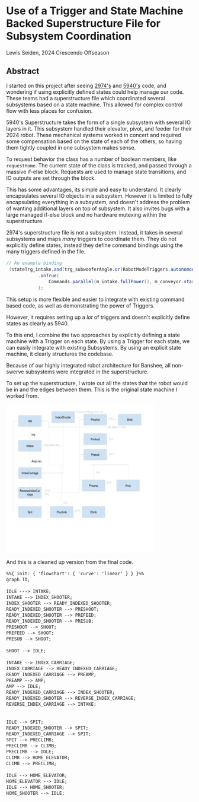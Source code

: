 # Use of a Trigger and State Machine Backed Superstructure File for Subsystem Coordination

Lewis Seiden, 2024 Crescendo Offseason

## Abstract

I started on this project after seeing [2974's](https://github.com/WaltonRobotics/Crescendo/blob/main/src/main/java/frc/robot/subsystems/Superstructure.java) and [5940's](https://github.com/BREAD5940/2024-Onseason/blob/main/src/main/java/frc/robot/subsystems/Superstructure.Java) code, and wondering if using explicitly defined states could help manage our code.
These teams had a superstructure file which coordinated several subsystems based on a state machine.
This allowed for complex control flow with less places for confusion.

5940's Superstructure takes the form of a single subsystem with several IO layers in it.
This subsystem handled their elevator, pivot, and feeder for their 2024 robot.
These mechanical systems worked in concert and required some compensation based on the state of each of the others, so having them tightly coupled in one subsystem makes sense.

To request behavior the class has a number of boolean members, like `requestHome`.
The current state of the class is tracked, and passed through a massive if-else block.
Requests are used to manage state transitions, and IO outputs are set through the block.

This has some advantages, its simple and easy to understand.
It clearly encapsulates several IO objects in a subsystem.
However it is limited to fully encapsulating everything in a subsystem, and doesn't address the problem of wanting additional layers on top of subsystem.
It also invites bugs with a large managed if-else block and no hardware mutexing within the superstructure.

2974's superstructure file is not a subsystem.
Instead, it takes in several subsystems and maps *many* triggers to coordinate them.
They do not explicitly define states, instead they define command bindings using the many triggers defined in the file.

```Java
// An example binding
 (stateTrg_intake.and(trg_subwooferAngle.or(RobotModeTriggers.autonomous()).and(trg_straightThroughReq.negate())))
            .onTrue(
                Commands.parallel(m_intake.fullPower(), m_conveyor.startSlower())
            );
```

This setup is more flexible and easier to integrate with existing command based code, as well as demonstrating the power of Triggers.

However, it requires setting up a *lot* of triggers and doesn't explicitly define states as clearly as 5940.

To this end, I combine the two approaches by explicitly defining a state machine with a Trigger on each state.
By using a Trigger for each state, we can easily integrate with existing Subsystems.
By using an explicit state machine, it clearly structures the codebase.

Because of our highly integrated robot architecture for Banshee, all non-swerve subsystems were integrated in the superstructure.

To set up the superstructure, I wrote out all the states that the robot would be in and the edges between them.
This is the original state machine I worked from.

<img alt="Banshee State Machine" src="../Assets/banshee-state-machine.png" width="400" height="400">

And this is a cleaned up version from the final code.

```mermaid
%%{ init: { 'flowchart': { 'curve': 'linear' } } }%%
graph TD;

IDLE ---> INTAKE;
INTAKE --> INDEX_SHOOTER;
INDEX_SHOOTER --> READY_INDEXED_SHOOTER;
READY_INDEXED_SHOOTER --> PRESHOOT;
READY_INDEXED_SHOOTER --> PREFEED;
READY_INDEXED_SHOOTER --> PRESUB;
PRESHOOT --> SHOOT;
PREFEED --> SHOOT;
PRESUB --> SHOOT;

SHOOT --> IDLE;

INTAKE --> INDEX_CARRIAGE;
INDEX_CARRIAGE --> READY_INDEXED_CARRIAGE;
READY_INDEXED_CARRIAGE --> PREAMP;
PREAMP --> AMP;
AMP --> IDLE;
READY_INDEXED_CARRIAGE --> INDEX_SHOOTER;
READY_INDEXED_SHOOTER --> REVERSE_INDEX_CARRIAGE;
REVERSE_INDEX_CARRIAGE --> INTAKE;


IDLE --> SPIT;
READY_INDEXED_SHOOTER --> SPIT;
READY_INDEXED_CARRIAGE --> SPIT;
SPIT --> PRECLIMB;
PRECLIMB --> CLIMB;
PRECLIMB --> IDLE;
CLIMB --> HOME_ELEVATOR;
CLIMB --> PRECLIMB;

IDLE --> HOME_ELEVATOR;
HOME_ELEVATOR --> IDLE;
IDLE --> HOME_SHOOTER;
HOME_SHOOTER --> IDLE;
```
